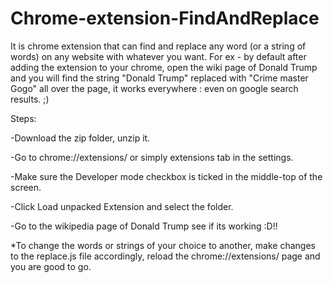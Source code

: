 # Chrome-extension-FindAndReplace
It is chrome extension that can find and replace any word (or a string of words) on any website with whatever you want.   For ex - by default after adding the extension to your chrome, open the wiki page of Donald Trump and you will find the string "Donald Trump" replaced with "Crime master Gogo" all over the page, it works everywhere : even on google search results. ;)

Steps:

-Download the zip folder, unzip it.

-Go to chrome://extensions/ or simply extensions tab in the settings.

-Make sure the Developer mode checkbox is ticked in the middle-top of the screen.

-Click Load unpacked Extension and select the folder.

-Go to the wikipedia page of Donald Trump see if its working :D!!


*To change the words or strings of your choice to another, make changes to the replace.js file accordingly, reload the chrome://extensions/ page and you are good to go.
